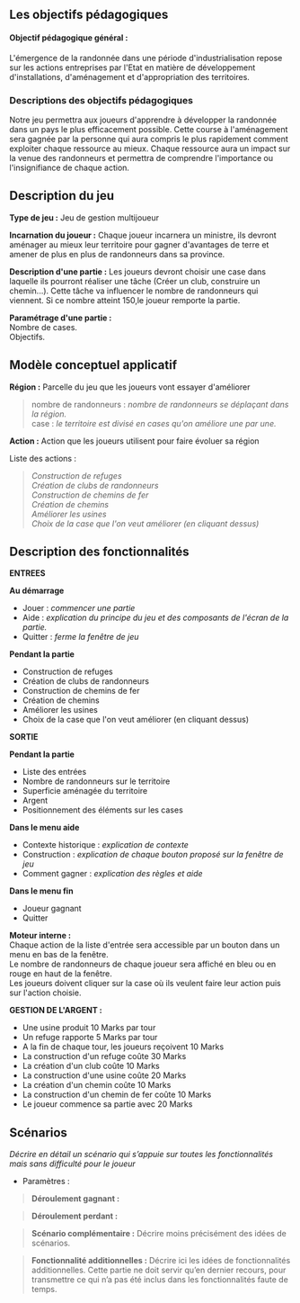 ## Les objectifs pédagogiques
#### Objectif pédagogique général :
 
L'émergence de la randonnée dans une période d'industrialisation repose sur les actions entreprises par l'Etat en matière de développement d'installations, d'aménagement et d'appropriation des territoires.
 
### Descriptions des objectifs pédagogiques 
 
Notre jeu permettra aux joueurs d'apprendre à développer la randonnée dans un pays le plus efficacement possible. Cette course à l'aménagement sera gagnée par la personne qui aura compris le plus rapidement comment exploiter chaque ressource au mieux. Chaque ressource aura un impact sur la venue des randonneurs et permettra de comprendre l'importance ou l'insignifiance de chaque action. 
 
## Description du jeu 
 
**Type de jeu :**  Jeu de gestion multijoueur
 
**Incarnation du joueur :** Chaque joueur incarnera un ministre, ils devront aménager au mieux leur territoire pour gagner d'avantages de terre et amener de plus en plus de randonneurs dans sa province.
 
**Description d'une partie :**
Les joueurs devront choisir une case dans laquelle ils pourront réaliser une tâche (Créer un club, construire un chemin...). Cette tâche va influencer le nombre de randonneurs qui viennent. Si ce nombre atteint 150,le joueur remporte la partie. 
 
**Paramétrage d'une partie :** <br>
Nombre de cases. <br>
Objectifs.
 
## Modèle conceptuel applicatif 
 
**Région :** Parcelle du jeu que les joueurs vont essayer d'améliorer
> nombre de randonneurs : _nombre de randonneurs se déplaçant dans la région._<br>
> case : _le territoire est divisé en cases qu'on améliore une par une._ 
 
**Action :** Action que les joueurs utilisent pour faire évoluer sa région <br>
 
Liste des actions : 
> _Construction de refuges_<br>
> _Création de clubs de randonneurs_<br>
> _Construction de chemins de fer_<br>
> _Création de chemins_<br>
> _Améliorer les usines_<br>
>_Choix de la case que l'on veut améliorer (en cliquant dessus)_
 
 
## Description des fonctionnalités
 
**ENTREES**  
 
**Au démarrage**
- Jouer : _commencer une partie_
- Aide : _explication du principe du jeu et des composants de l'écran de la partie._
- Quitter : _ferme la fenêtre de jeu_
 
 
**Pendant la partie**
 - Construction de refuges
 - Création de clubs de randonneurs
 - Construction de chemins de fer
 - Création de chemins
 - Améliorer les usines
 - Choix de la case que l'on veut améliorer (en cliquant dessus)
 
**SORTIE**  
 
**Pendant la partie**
 - Liste des entrées
 - Nombre de randonneurs sur le territoire
 - Superficie aménagée du territoire
 - Argent
 - Positionnement des éléments sur les cases 
 
 **Dans le menu aide**
 - Contexte historique : _explication de contexte_
 - Construction : _explication de chaque bouton proposé sur la fenêtre de jeu_
 - Comment gagner : _explication des règles et aide_
 
  **Dans le menu fin**
  - Joueur gagnant
  - Quitter
 
 
**Moteur interne :** <br>
Chaque action de la liste d'entrée sera accessible par un bouton dans un menu en bas de la fenêtre. <br>
Le nombre de randonneurs de chaque joueur sera affiché en bleu ou en rouge en haut de la fenêtre.<br>
Les joueurs doivent cliquer sur la case où ils veulent faire leur action puis sur l'action choisie.
 
 
 **GESTION DE L'ARGENT :** 
 - Une usine produit 10 Marks par tour
 - Un refuge rapporte 5 Marks par tour
 - A la fin de chaque tour, les joueurs reçoivent 10 Marks
 - La construction d'un refuge coûte 30 Marks
 - La création d'un club coûte 10 Marks
 - La construction d'une usine coûte 20 Marks
 - La création d'un chemin coûte 10 Marks
 - La construction d'un chemin de fer coûte 10 Marks
 - Le joueur commence sa partie avec 20 Marks
 
 
 
## Scénarios 
*Décrire en détail un scénario qui s’appuie sur toutes les fonctionnalités mais sans difficulté pour le joueur*
 
- Paramètres : 
 
>**Déroulement gagnant :**
 
>**Déroulement perdant :**
 
>**Scénario complémentaire :** Décrire moins précisément des idées de scénarios.
 
>**Fonctionnalité additionnelles :** Décrire ici les idées de fonctionnalités additionnelles. Cette partie ne doit servir qu’en dernier recours, pour transmettre ce qui n’a pas été inclus dans les fonctionnalités faute de temps.
 
 
 
 
 
 
 

